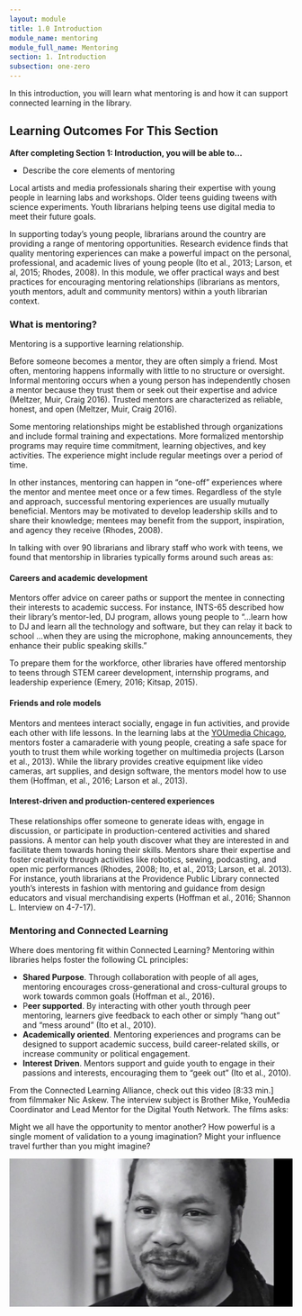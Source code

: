 ```yaml
---
layout: module
title: 1.0 Introduction
module_name: mentoring
module_full_name: Mentoring
section: 1. Introduction
subsection: one-zero
---
```


In this introduction, you will learn what mentoring is and how it can support connected learning in the library.

## Learning Outcomes For This Section

**After completing Section 1: Introduction, you will be able to...**
<ul class="fancy">
  <li>Describe the core elements of mentoring</li>
</ul>

Local artists and media professionals sharing their expertise with young people in learning labs and workshops. Older teens guiding tweens with science experiments. Youth librarians helping teens use digital media to meet their future goals. 

In supporting today’s young people, librarians around the country are providing a range of mentoring opportunities. Research evidence finds that quality mentoring experiences can make a powerful impact on the personal, professional, and academic lives of young people (Ito et al., 2013; Larson, et al, 2015; Rhodes, 2008). In this module, we offer practical ways and best practices for encouraging mentoring relationships (librarians as mentors, youth mentors, adult and community mentors) within a youth librarian context. 

### What is mentoring? 

Mentoring is a supportive learning relationship. 

Before someone becomes a mentor, they are often simply a friend. Most often, mentoring happens informally with little to no structure or oversight. Informal mentoring occurs when a young person has independently chosen a mentor because they trust them or seek out their expertise and advice (Meltzer, Muir, Craig 2016). Trusted mentors are characterized as reliable, honest, and open (Meltzer, Muir, Craig 2016). 

Some mentoring relationships might be established through organizations and include formal training and expectations. More formalized mentorship programs may require time commitment, learning objectives, and key activities. The experience might include regular meetings over a period of time. 

In other instances, mentoring can happen in “one-off” experiences where the mentor and mentee meet once or a few times. Regardless of the style and approach, successful mentoring experiences are usually mutually beneficial. Mentors may be motivated to develop leadership skills and to share their knowledge; mentees may benefit from the support, inspiration, and agency they receive (Rhodes, 2008).  

In talking with over 90 librarians and library staff who work with teens, we found that mentorship in libraries typically forms around such areas as: 

#### Careers and academic development 

Mentors offer advice on career paths or support the mentee in connecting their interests to academic success. For instance, INTS-65 described how their library’s mentor-led, DJ program, allows young people to  “...learn how to DJ and learn all the technology and software, but they can relay it back to school ...when they are using the microphone, making announcements, they enhance their public speaking skills.” 

To prepare them for the workforce, other libraries have offered mentorship to teens through STEM career development, internship programs, and leadership experience (Emery, 2016; Kitsap, 2015). 

#### Friends and role models 

Mentors and mentees interact socially, engage in fun activities, and provide each other with life lessons. In the learning labs at the <a href="https://www.chipublib.org/programs-and-partnerships/youmedia/" target="_blank">YOUmedia Chicago</a>, mentors foster a camaraderie with young people, creating a safe space for youth to trust them while working together on multimedia projects (Larson et al., 2013). While the library provides creative equipment like video cameras, art supplies, and design software, the mentors model how to use them (Hoffman, et al., 2016; Larson et al., 2013). 

#### Interest-driven and production-centered experiences 

These relationships offer someone to generate ideas with, engage in discussion, or participate in production-centered activities and shared passions. A mentor can help youth discover what they are interested in and facilitate them towards honing their skills. Mentors share their expertise and foster creativity through activities like robotics, sewing, podcasting, and open mic performances (Rhodes, 2008; Ito, et al., 2013; Larson, et al. 2013). For instance, youth librarians at the Providence Public Library connected youth’s interests in fashion with mentoring and guidance from design educators and visual merchandising experts (Hoffman et al., 2016; Shannon L. Interview on 4-7-17). 

### Mentoring and Connected Learning 

Where does mentoring fit within Connected Learning? Mentoring within libraries helps foster the following CL principles: 

- **Shared Purpose**. Through collaboration with people of all ages, mentoring encourages cross-generational and cross-cultural groups to work towards common goals (Hoffman et al., 2016). 
- P**eer supported**. By interacting with other youth through peer mentoring, learners give feedback to each other or simply “hang out” and “mess around” (Ito et al., 2010). 
- **Academically oriented**. Mentoring experiences and programs can be designed to support academic success, build career-related skills, or increase community or political engagement. 
- **Interest Driven**. Mentors support and guide youth to engage in their passions and interests, encouraging them to “geek out” (Ito et al., 2010). 

From the Connected Learning Alliance, check out this video [8:33 min.] from filmmaker Nic Askew. The interview subject is Brother Mike, YouMedia Coordinator and Lead Mentor for the Digital Youth Network. The films asks:  

Might we all have the opportunity to mentor another? 
How powerful is a single moment of validation to a young imagination? 
Might your influence travel further than you might imagine? 

<div><a href="https://vimeo.com/43862075"><img src="https://github.com/ConnectedLib/Connected-Learning-Modules/blob/master/images/mentoring_section-1-0.jpg"></a></div>


